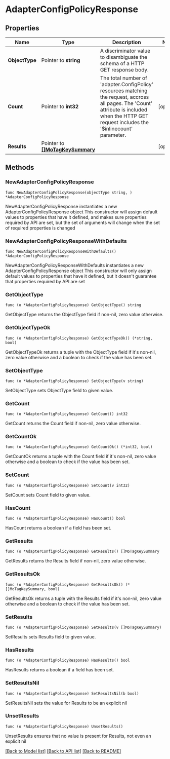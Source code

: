# AdapterConfigPolicyResponse

## Properties

Name | Type | Description | Notes
------------ | ------------- | ------------- | -------------
**ObjectType** | Pointer to **string** | A discriminator value to disambiguate the schema of a HTTP GET response body. | 
**Count** | Pointer to **int32** | The total number of &#39;adapter.ConfigPolicy&#39; resources matching the request, accross all pages. The &#39;Count&#39; attribute is included when the HTTP GET request includes the &#39;$inlinecount&#39; parameter. | [optional] 
**Results** | Pointer to [**[]MoTagKeySummary**](mo.TagKeySummary.md) |  | [optional] 

## Methods

### NewAdapterConfigPolicyResponse

`func NewAdapterConfigPolicyResponse(objectType string, ) *AdapterConfigPolicyResponse`

NewAdapterConfigPolicyResponse instantiates a new AdapterConfigPolicyResponse object
This constructor will assign default values to properties that have it defined,
and makes sure properties required by API are set, but the set of arguments
will change when the set of required properties is changed

### NewAdapterConfigPolicyResponseWithDefaults

`func NewAdapterConfigPolicyResponseWithDefaults() *AdapterConfigPolicyResponse`

NewAdapterConfigPolicyResponseWithDefaults instantiates a new AdapterConfigPolicyResponse object
This constructor will only assign default values to properties that have it defined,
but it doesn't guarantee that properties required by API are set

### GetObjectType

`func (o *AdapterConfigPolicyResponse) GetObjectType() string`

GetObjectType returns the ObjectType field if non-nil, zero value otherwise.

### GetObjectTypeOk

`func (o *AdapterConfigPolicyResponse) GetObjectTypeOk() (*string, bool)`

GetObjectTypeOk returns a tuple with the ObjectType field if it's non-nil, zero value otherwise
and a boolean to check if the value has been set.

### SetObjectType

`func (o *AdapterConfigPolicyResponse) SetObjectType(v string)`

SetObjectType sets ObjectType field to given value.


### GetCount

`func (o *AdapterConfigPolicyResponse) GetCount() int32`

GetCount returns the Count field if non-nil, zero value otherwise.

### GetCountOk

`func (o *AdapterConfigPolicyResponse) GetCountOk() (*int32, bool)`

GetCountOk returns a tuple with the Count field if it's non-nil, zero value otherwise
and a boolean to check if the value has been set.

### SetCount

`func (o *AdapterConfigPolicyResponse) SetCount(v int32)`

SetCount sets Count field to given value.

### HasCount

`func (o *AdapterConfigPolicyResponse) HasCount() bool`

HasCount returns a boolean if a field has been set.

### GetResults

`func (o *AdapterConfigPolicyResponse) GetResults() []MoTagKeySummary`

GetResults returns the Results field if non-nil, zero value otherwise.

### GetResultsOk

`func (o *AdapterConfigPolicyResponse) GetResultsOk() (*[]MoTagKeySummary, bool)`

GetResultsOk returns a tuple with the Results field if it's non-nil, zero value otherwise
and a boolean to check if the value has been set.

### SetResults

`func (o *AdapterConfigPolicyResponse) SetResults(v []MoTagKeySummary)`

SetResults sets Results field to given value.

### HasResults

`func (o *AdapterConfigPolicyResponse) HasResults() bool`

HasResults returns a boolean if a field has been set.

### SetResultsNil

`func (o *AdapterConfigPolicyResponse) SetResultsNil(b bool)`

 SetResultsNil sets the value for Results to be an explicit nil

### UnsetResults
`func (o *AdapterConfigPolicyResponse) UnsetResults()`

UnsetResults ensures that no value is present for Results, not even an explicit nil

[[Back to Model list]](../README.md#documentation-for-models) [[Back to API list]](../README.md#documentation-for-api-endpoints) [[Back to README]](../README.md)


